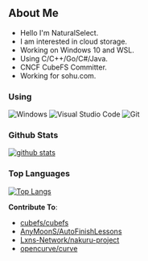 <!--
**NaturalSelect/NaturalSelect** is a ✨ _special_ ✨ repository because its `README.md` (this file) appears on your GitHub profile.

Here are some ideas to get you started:

- 🔭 I’m currently working on ...
- 🌱 I’m currently learning ...
- 👯 I’m looking to collaborate on ...
- 🤔 I’m looking for help with ...
- 💬 Ask me about ...
- 📫 How to reach me: ...
- 😄 Pronouns: ...
- ⚡ Fun fact: ...
-->

## About Me

* Hello I'm NaturalSelect.
* I am interested in cloud storage.
* Working on Windows 10 and WSL.
* Using C/C++/Go/C#/Java.
* CNCF CubeFS Committer.
* Working for sohu.com.

### Using

![Windows](https://img.shields.io/badge/-Windows-0078D6?style=flat-square&logo=windows&logoColor=white)
![Visual Studio Code](https://img.shields.io/badge/-Visual_Studio_Code-007ACC?style=flat-square&logo=visual-studio-code&logoColor=white)
![Git](https://img.shields.io/badge/-Git-F05032?style=flat-square&logo=git&logoColor=white)

### Github Stats

[![github stats](https://github-readme-stats.vercel.app/api?username=NaturalSelect&count_private=true&line_height=28&hide_rank=false&theme=radical)](https://github.com/anuraghazra/github-readme-stats)


### Top Languages

[![Top Langs](https://github-readme-stats.vercel.app/api/top-langs?username=NaturalSelect&layout=compact&langs_count=14&hide=stylus,smarty,javascript,html,css,smalltalk&count_private=true&theme=radical)](https://github.com/anuraghazra/github-readme-stats)

**Contribute To**:

* [cubefs/cubefs](https://github.com/cubefs/cubefs)
* [AnyMoonS/AutoFinishLessons](https://github.com/AnyMoonS/AutoFinishLessons)
* [Lxns-Network/nakuru-project](https://github.com/Lxns-Network/nakuru-project)
* [opencurve/curve](https://github.com/opencurve/curve)
